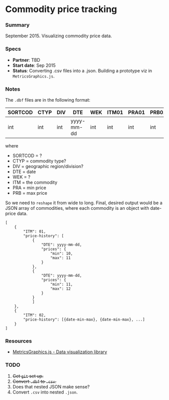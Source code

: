 Commodity price tracking
=======

### Summary

September 2015. Visualizing commodity price data.


### Specs
* **Partner**: TBD
* **Start date**: Sep 2015
* **Status**: Converting .csv files into a .json. Building a prototype viz in `MetricsGraphics.js`.

### Notes
The `.dbf` files are in the following format:

SORTCOD | CTYP | DIV | DTE | WEK | ITM01 | PRA01 | PRB01 | ... | ITM35 | PRA35 | PRB35
--- | --- | --- | --- | --- | --- | --- | --- | --- | --- | --- | ---
int | int | int | yyyy-mm-dd | int | int | int | int | ... | int | int | int

where
* SORTCOD = ?
* CTYP = commodity type?
* DIV = geographic region/division?
* DTE = date
* WEK = ?
* ITM = the commodity
* PRA = min price
* PRB = max price

So we need to `reshape` it from wide to long. Final, desired output would be a JSON array of commodities, where each commodity is an object with date-price data.

```
[
	{
		"ITM": 01,
		"price-history": [
			{
				"DTE": yyyy-mm-dd,
				"prices": {
					"min": 10,
					"max": 11
				}
			},
			{
				"DTE": yyyy-mm-dd,
				"prices": {
					"min": 11,
					"max": 12
				}
			}
			]
	},
	{
		"ITM": 02,
		"price-history": [{date-min-max}, {date-min-max}, ...]
	}
]

```


### Resources
* [MetricsGraphics.js - Data visualization library](http://metricsgraphicsjs.org/)

### TODO

1. ~~Get `git` set up.~~
2. ~~Convert `.dbf` to `.csv`.~~
3. Does that nested JSON make sense?
4. Convert `.csv` into nested `.json`. 





